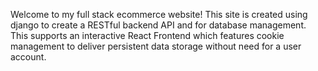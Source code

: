 Welcome to my full stack ecommerce website! This site is created using django to create a RESTful backend API and for database management. This supports an interactive React Frontend which features cookie management to deliver persistent data storage without need for a user account.

